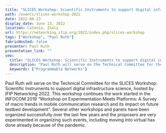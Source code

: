 ```yaml
---
title: "SLICES Workshop: Scientific Instruments to support digital infrastructure science"
path: /events/slices-workshop-2022
date: 2022-06-13
display_date: June 13, 2022
location: Catania, Italy
url: https://networking.ifip.org/2022/index.php/slices-workshop
tags: ["Workshop", "Paul Ruth"]
fabricHosted: false
presenter: Paul Ruth
presentation_link: ""
seo:
  title: "SLICES Workshop: Scientific Instruments to support digital infrastructure science"
  description: "Paul Ruth will serve on the Technical Committee for the SLICES Workshop: Scientific Instruments to support digital infrastructure science, hosted by IFIP Networking 2022."
  keywords: ["Programmable Networks"]
---
```


Paul Ruth will serve on the Technical Committee for the SLICES Workshop: Scientific Instruments to support digital infrastructure science, hosted by IFIP Networking 2022. This workshop continues the work started in the INFOCOM 2019 “Workshop on Experimentation Meets Platforms: A Survey of macro trends in mobile communication research and its impact on future testbed development”. Several other workshops and panels have been organized successfully over the last few years and the proposers are very experimented in organizing such events, including moving into virtual has done already because of the pandemic.
